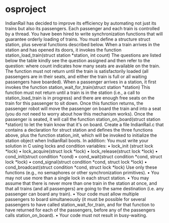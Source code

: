 # osproject
IndianRail has decided to improve its efficiency by automating not just its trains but also its
passengers. Each passenger and each train is controlled by a thread. You have been hired to
write synchronization functions that will guarantee orderly loading of trains. You must define
a structure struct station, plus several functions described below.
When a train arrives in the station and has opened its doors, it invokes the function
station_load_train(struct station *station, int count)
The questions are listed below the table kindly see the question assigned and then refer to the
question:
where count indicates how many seats are available on the train. The function must not return
until the train is satisfactorily loaded (all passengers are in their seats, and either the train is full
or all waiting passengers have boarded).
When a passenger arrives in a station, it first invokes the function
station_wait_for_train(struct station *station)
This function must not return until a train is in the station (i.e., a call to station_load_train
is in progress) and there are enough free seats on the train for this passenger to sit down. Once
this function returns, the passenger robot will move the passenger on board the train and into a
seat (you do not need to worry about how this mechanism works). Once the passenger is seated,
it will call the function
station_on_board(struct station *station)
to let the train know that it's on board.
Create a file IndianRail.c that contains a declaration for struct station and defines the
three functions above, plus the function station_init, which will be invoked to initialize the
station object when IndianRail boots. In addition:
You must write your solution in C using locks and condition variables:
• lock_init (struct lock *lock)
• lock_acquire(struct lock *lock)
• lock_release(struct lock *lock)
• cond_init(struct condition *cond)
• cond_wait(struct condition *cond, struct lock *lock)
• cond_signal(struct condition *cond, struct lock *lock)
• cond_broadcast(struct condition *cond, struct lock *lock)
Use only these functions (e.g., no semaphores or other synchronization primitives).
• You may not use more than a single lock in each struct station.
• You may assume that there is never more than one train in the station at once, and that
all trains (and all passengers) are going to the same destination (i.e. any passenger can
board any train).
• Your code must allow multiple passengers to board simultaneously (it must be possible
for several passengers to have called station_wait_for_train, and for that function
to have returned for each of the passengers, before any of the passengers calls
station_on_board).
• Your code must not result in busy-waiting.
